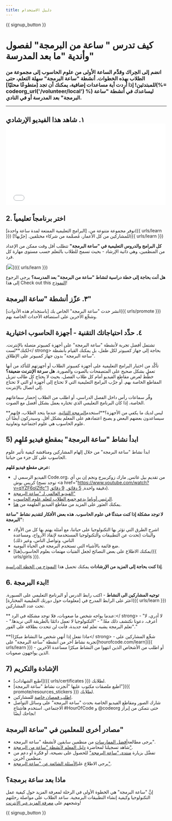 ```yaml
---
title: دليل الاستخدام
---
```


{{ signup_button }}

# كيف تدرس " ساعة من البرمجة" لفصول وأندية "ما بعد المدرسة"

### انضم إلى الحِراك وقدِّم الساعة الأولى من علوم الحاسوب إلى مجموعة من الطلاب بهذه الخطوات. أنشطة "ساعة البرمجة" سهلة التعلم، حتى للمبتدئين! إذا أردت أية مساعدات إضافية، يمكنك أن تجد [متطوعًا محليًا](%= codeorg_url('/volunteer/local') %) ليساعدك في أنشطة "ساعة البرمجة" بعد المدرسة أو في النادي.

* * *

## ١. شاهد هذا الفيديو الإرشادي <iframe width="500" height="255" src="//www.youtube.com/embed/SrnvvWDm73k" frameborder="0" allowfullscreen mark="crwd-mark"></iframe> 

## 2. اختر برنامجاً تعليمياً

نوفر مجموعة متنوعة من، [البرامج التعليمية الممتعة لمدة ساعة واحدة]({{ urls/learn }}) للمشاركين من كل الأعمار، مُصمَّمة من شركاء مختلفين. [جرِّبها!]({{ urls/learn }})

**كل البرامج والدروس التعليمية في "ساعة البرمجة"** تتطلب أقل وقت ممكن من الإعداد من المنظمين، وهي ذاتية الإرشاد - بحيث تسمح للطلاب بالتعلم حسب مستوى مهارة كل فرد.

[![](/images/fit-700/tutorials.png)]({{ urls/learn }})

**هل أنت بحاجة إلى خطة دراسية لنشاط "ساعة من البرمجة" بعد المدرسة؟** يرجى الرجوع إلى هذا </strong> Check out this [النموذج](/files/AfterschoolEducatorLessonPlanOutline.docx)!

## ٣. عزّز أنشطة "ساعة البرمجة"

انشر حدث "ساعة البرمجة" الخاص بك [باستخدام هذه الأدوات]({{ urls/promote }}) وشجِّع الآخرين على استضافة الأحداث الخاصة بهم.

## ٤. حدِّد احتياجاتك التقنية - أجهزة الحاسوب اختيارية

تشتمل أفضل تجربة لأنشطة "ساعة البرمجة" على أجهزة كمبيوتر متصلة بالإنترنت. لكنك**لست</ strong> بحاجة إلى جهاز كمبيوتر لكل طفل، بل يمكنك القيام بأنشطة "ساعة البرمجة" بدون جهاز كمبيوتر على الإطلاق.</p> 

تأكَّد من اختبار البرامج التعليمية على أجهزة كمبيوتر الطلاب أو أجهزتهم للتأكد من أنها تعمل بشكل صحيح على المتصفحات بالصوت والصورة. **هل سرعة الإنترنت ضعيفة؟** خطِّط لعرض مقاطع الفيديو أمام كل طلاب الفصل، بحيث لا يحتاج كل طالب تنزيل المقاطع الخاصة بهم. أو جرِّب البرامج التعليمية التي لا تحتاج إلى أجهزة أو التي لا تحتاج إلى اتصال بالإنترنت.

وفِّر سماعات رأس داخل الفصل الدراسي، أو اطلب من الطلاب إحضار سماعاتهم الخاصة، إذا كان البرنامج التعليمي الذي تختاره يعمل بشكل أفضل مع الصوت.

**ليس لديك ما يكفي من الأجهزة؟**استخدم[البرمجة الثنائية](https://www.youtube.com/watch?v=vgkahOzFH2Q). عندما يتحد الطلاب، فإنهم سيساعدون بعضهم البعض و يصبح اعتمادهم على المعلم بشكل أقل. وسيدركون أيضًا أن علوم الحاسوب هي علوم اجتماعية وتعاونية.

## 5) ابدأ نشاط "ساعة البرمجة" بمقطع فيديو مُلهِم

ابدأ نشاط "ساعة البرمجة" من خلال إلهام المشاركين ومناقشة كيفية تأثير علوم الحاسوب على كل جزء من حياتنا.

**عرض مقطع فيديو مُلهم:**

- الفيديو الرسمي ل Code.org، من تقديم بيل غاتس, مارك زوكربيرج ونجم إن بي أي كريس بوش (توجد نسح <a href="https://www.youtube.com/watch?v=qYZF6oIZtfc"1 دقيقة واحدة</a>, [5 دقائق](https://www.youtube.com/watch?v=nKIu9yen5nc), [9 دقائق](https://www.youtube.com/watch?v=dU1xS07N-FA)).
- [الفيديو العالمي لـ "ساعة البرمجة"](https://www.youtube.com/watch?v=KsOIlDT145A)
- [الرئيس أوباما يدعو جميع الطلاب لتعلم علوم الحاسوب](https://www.youtube.com/watch?v=6XvmhE1J9PY).
- يمكنك العثور على المزيد من مقاطع الفيديو الملهمة من [هنا](https://www.youtube.com/playlist?list=PLzdnOPI1iJNfpD8i4Sx7U0y2MccnrNZuP).

**لا توجد مشكلة إذا كنت مبتدئًا في علوم الحاسوب. هذه بعض الأفكار لتقديم نشاط "ساعة البرمجة":**

- اشرح الطرق التي تؤثر بها التكنولوجيا على حياتنا، مع أمثلة يهتم بها كل من الأولاد والبنات (تحدث عن التطبيقات والتكنولوجيا المستخدمة لإنقاذ الأرواح، ومساعدة الناس، وتواصل الناس، وغير ذلك)
- ضع قائمة بالأشياء التي تستخدم البرمجة في الحياة اليومية.
- يمكنك الاطلاع على بعض النصائح لجعل الفتيات مهتمات بعلوم الحاسوب[هنا]({{ urls/girls }}).

**إذا كنت بحاجة إلى المزيد من الإرشادات** يمكنك تحميل هذا [ النموذج من الخطة الدراسية](/files/AfterschoolEducatorLessonPlanOutline.docx).

## 6. ابدء البرمجة!

**توجيه المشاركين الى النشاط** - اكتب رابط الدرس أو البرنامج التعليمي على السبورة. اعثر على الرابط المدرج في [معلومات حول دورتك التعليمية المختارة]({{ urls/learn }}) تحت عدد المشاركين.

** عندما يواجه شخص ما صعوبات، فلا توجد مشكلة في الرد:</ strong> - "لا أدري، لا أعرف. دعونا نكتشف ذلك معًا." - "التكنولوجيا لا تعمل دائمًا بالطريقة التي نريدها." - "تعلم البرمجة يشبه تعلم لغة جديدة، فأنت لن تتحدث بطلاقة على الفور."</p> 

**ماذا تفعل إذا أنهى شخص ما النشاط مبكرًا؟</ strong> - شجِّع المشاركين على تجربة نشاط آخر من أنشطة "ساعة البرمجة" على[hourofcode.com/learn]({{ urls/learn }}) - أو اطلب من الأشخاص الذين انتهوا من النشاط مبكرًا مساعدة الآخرين الذين يواجهون صعوبات.</p> 

## 7) الإشادة والتكريم

- [اطبع الشهادات]({{ urls/certificates }}) لطلابك.
- [اطبع ملصقات مكتوب عليها "أنجزت نشاط "ساعة البرمجة"]({{ promote/resources_stickers }}) لطلابك.
- [اطلب قمصان خاصة](http://blog.code.org/post/132608499493/hour-of-code-shirts-and-more) للمشاركين.
- شارك الصور ومقاطع الفيديو الخاصة بحدث "ساعة البرمجة" على وسائل التواصل الاجتماعي. استخدم هاشتاج #HourOfCode و @codeorg حتى نتمكن من إبراز نجاحك أيضًا!

## مصادر أخرى للمعلمين في "ساعة البرمجة"

- يرجى مطالعة[أفضل الممارسات](http://www.slideshare.net/TeachCode/hour-of-code-best-practices-for-successful-educators-51273466) من منظمين سابقين لأنشطة "ساعة البرمجة".
- شاهد تسجيلنا لمحاضرة [ دليل المعلم لأنشطة "ساعة من البرمجة"](https://youtu.be/EJeMeSW2-Mw).
- تفضَّل بزيارة [منتدى "ساعة البرمجة"](http://forum.code.org/c/plc/hour-of-code) للحصول على نصيحة، أو فكرة أو دعم من منظمين آخرين.
- يرجى الاطلاع على[الأسئلة الشائعة عن "ساعة البرمجة"](https://support.code.org/hc/en-us/categories/200147083-Hour-of-Code).

## ماذا بعد ساعة برمجة؟

إنَّ "ساعة البرمجة" هي الخطوة الأولى في الرحلة لمعرفة المزيد حول كيفية عمل التكنولوجيا وكيفية إنشاء التطبيقات البرمجية. ساعد الطلاب على مواصلة رحلتهم وشجعهم على [معرفة المزيد عبر الإنترنت](/beyond)!

{{ signup_button }}